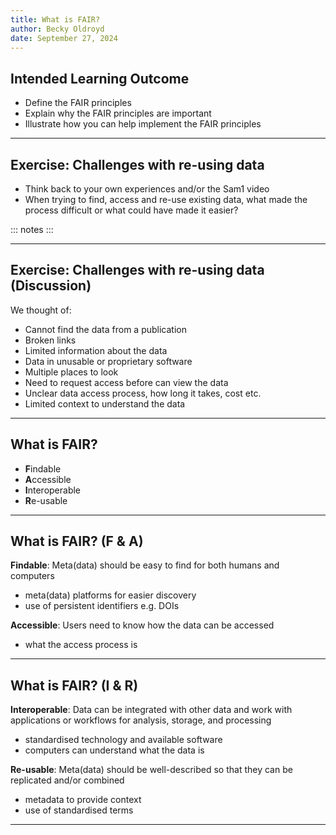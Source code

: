 ```yaml
---
title: What is FAIR?
author: Becky Oldroyd
date: September 27, 2024
---
```


## Intended Learning Outcome

- Define the FAIR principles
- Explain why the FAIR principles are important
- Illustrate how you can help implement the FAIR principles 

---

## Exercise: Challenges with re-using data

- Think back to your own experiences and/or the Sam1 video
- When trying to find, access and re-use existing data, what made the process difficult or what could have made it easier?

::: notes
:::

---

## Exercise: Challenges with re-using data (Discussion)

We thought of:

- Cannot find the data from a publication
- Broken links
- Limited information about the data
- Data in unusable or proprietary software
- Multiple places to look 
- Need to request access before can view the data
- Unclear data access process, how long it takes, cost etc.
- Limited context to understand the data

---

## What is FAIR?

- **F**indable
- **A**ccessible
- **I**nteroperable
- **R**e-usable

---

## What is FAIR? (F & A)

**Findable**: Meta(data) should be easy to find for both humans and computers 

- meta(data) platforms for easier discovery
- use of persistent identifiers e.g. DOIs

**Accessible**: Users need to know how the data can be accessed

- what the access process is

---

## What is FAIR? (I & R)

**Interoperable**: Data can be integrated with other data and work with applications or workflows for analysis, storage, and processing

- standardised technology and available software
- computers can understand what the data is

**Re-usable**: Meta(data) should be well-described so that they can be replicated and/or combined

- metadata to provide context 
- use of standardised terms

---

